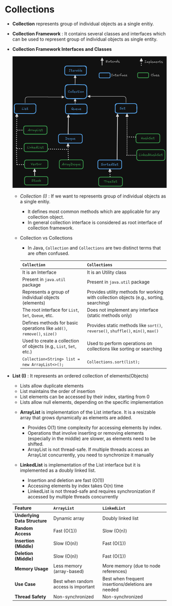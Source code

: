 # Collections

* **Collection** represents group of individual objects as a single enitiy.

* **Collection Framework** : It contains several classes and interfaces which can be used to represent group of individual objects as single entity.

* **Collection Framework Interfaces and Classes**

    ![Logo](CollectionFrameworkClassAndInterface.png)

    - *Collection (I)* : If we want to  represents group of individual objects as a single enitiy.

        - It defines most common methods which are applicable for any collection object.
        - In general collection interface is considered as root interface of collection framework.

    
    - Collection vs Collections
        * In Java, `Collection` and `Collections` are two distinct terms that are often confused.

        | `Collection`                                      | `Collections`                                      |
        |---------------------------------------------------|---------------------------------------------------|
        |It is an Interface                                         |It is an Utility class                                      |
        |Present in `java.util` package                                       |Present in `java.util` package                                      |
        | Represents a group of individual objects (elements) | Provides utility methods for working with collection objects (e.g., sorting, searching) |
        | The root interface for `List`, `Set`, `Queue`, etc. | Does not implement any interface (static methods only) |
        | Defines methods for basic operations like `add()`, `remove()`, `size()` | Provides static methods like `sort()`, `reverse()`, `shuffle()`, `min()`, `max()` |
        | Used to create a collection of objects (e.g., `List`, `Set`, etc.) | Used to perform operations on collections like sorting or searching |
        | `Collection<String> list = new ArrayList<>();`    | `Collections.sort(list);`                         |



* **List (I)** : It represents an ordered collection of elements(Objects)
    - Lists allow duplicate elements 
    - List maintains the order of insertion
    - List elements can be accessed by their index, starting from 0
    - Lists allow null elements, depending on the specific implementation


    * **ArrayList** is implementation of the List interface. It is a resizable array that grows dynamically as elements are added.
        - Provides O(1) time complexity for accessing elements by index.
        - Operations that involve inserting or removing elements (especially in the middle) are slower, as elements need to be shifted.
        - ArrayList is not thread-safe. If multiple threads access an ArrayList concurrently, you need to synchronize it manually
    
    * **LinkedList** is implementation of the List interface but it is implemented as a doubly linked list.
        - Insertion and deletion are fast (O(1)) 
        - Accessing elements by index takes O(n) time
        - LinkedList is not thread-safe and requires synchronization if accessed by multiple threads concurrently
        

    | Feature                | `ArrayList`                         | `LinkedList`                        |
    |------------------------|-------------------------------------|-------------------------------------|
    | **Underlying Data Structure** | Dynamic array                         | Doubly linked list                   |
    | **Random Access**       | Fast (O(1))                          | Slow (O(n))                          |
    | **Insertion (Middle)**  | Slow (O(n))                          | Fast (O(1))                          |
    | **Deletion (Middle)**   | Slow (O(n))                          | Fast (O(1))                          |
    | **Memory Usage**        | Less memory (array-based)            | More memory (due to node references) |
    | **Use Case**            | Best when random access is important | Best when frequent insertions/deletions are needed |
    | **Thread Safety**       | Non-synchronized                     | Non-synchronized                     |

